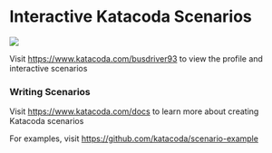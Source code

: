 # Interactive Katacoda Scenarios

[![](http://shields.katacoda.com/katacoda/busdriver93/count.svg)](https://www.katacoda.com/busdriver93 "Get your profile on Katacoda.com")

Visit https://www.katacoda.com/busdriver93 to view the profile and interactive scenarios

### Writing Scenarios
Visit https://www.katacoda.com/docs to learn more about creating Katacoda scenarios

For examples, visit https://github.com/katacoda/scenario-example
